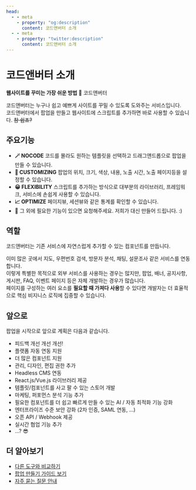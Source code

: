 ```yaml
---
head:
  - - meta
    - property: "og:description"
      content: 코드앤버터 소개
  - - meta
    - property: "twitter:description"
      content: 코드앤버터 소개
---
```


# 코드앤버터 소개

**웹사이트를 꾸미는 가장 쉬운 방법** 🧈 코드앤버터

코드앤버터는 누구나 쉽고 예쁘게 사이트를 꾸밀 수 있도록 도와주는 서비스입니다.  
코드앤버터에서 팝업을 만들고 웹사이트에 스크립트를 추가하면 바로 사용할 수 있습니다. ~~참 쉽죠?~~

## 주요기능

- **🪄 NOCODE** 코드를 몰라도 원하는 템플릿을 선택하고 드래그앤드롭으로 팝업을 만들 수 있습니다.
- **🎨 CUSTOMIZING** 팝업의 위치, 크기, 색상, 내용, 노출 시간, 노출 페이지등을 설정할 수 있습니다.
- **😀 FLEXIBILITY** 스크립트를 추가하는 방식으로 대부분의 라이브러리, 프레임워크, 서비스에 손쉽게 사용할 수 있습니다.
- **📈 OPTIMIZE** 페이지뷰, 세션뷰와 같은 통계를 확인할 수 있습니다.
- 👋 그 외에 필요한 기능이 있으면 요청해주세요. 저희가 대신 만들어 드립니다. :)

## 역할

코드앤버터는 기존 서비스에 자연스럽게 추가할 수 있는 컴포넌트를 만듭니다.

이미 많은 곳에서 지도, 우편번호 검색, 방문자 분석, 채팅, 설문조사 같은 서비스를 연동합니다.  
이렇게 특별한 목적으로 외부 서비스를 사용하는 경우는 많지만, 팝업, 배너, 공지사항, 게시판, FAQ, 이벤트 페이지 등은 자체 개발하는 경우가 많습니다.  
페이지를 구성하는 여러 요소를 **필요할 때 가져다 사용**할 수 있다면 개발자는 더 효율적으로 핵심 비지니스 로직에 집중할 수 있습니다.

## 앞으로

팝업을 시작으로 앞으로 계획은 다음과 같습니다.

- 피드백 개선 개선 개선!
- 플랫폼 자동 연동 지원
- 더 많은 컴포넌트 지원
- 관리, 디자인, 편집 권한 추가
- Headless CMS 연동
- React.js/Vue.js 라이브러리 제공
- 템플릿/컴포넌트를 사고 팔 수 있는 스토어 개발
- 마케팅, 퍼포먼스 분석 기능 추가
- 필요한 컴포넌트를 더 쉽고 빠르게 만들 수 있는 AI / 자동 최적화 기능 강화
- 엔터프라이즈 수준 보안 강화 (2차 인증, SAML 연동, ...)
- 오픈 API / Webhook 제공
- 실시간 협업 기능 추가
- ...? 😎

## 더 알아보기

- [다른 도구와 비교하기](./vs-other-apps)
- [팝업 만들기 가이드 보기](./basic)
- [자주 묻는 질문 안내](./faq)
